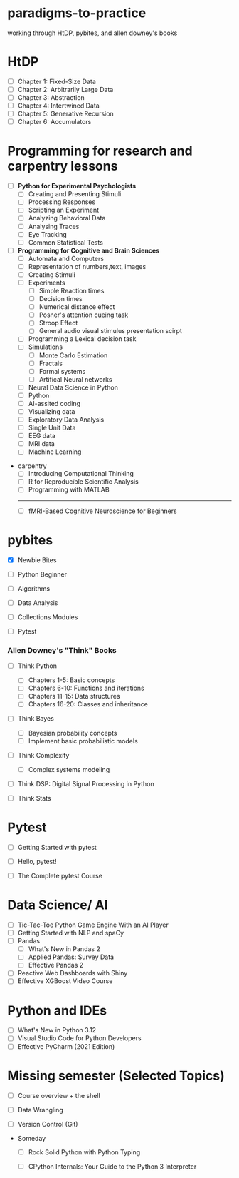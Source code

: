 # paradigms-to-practice
working through HtDP, pybites, and allen downey's books

# HtDP

- [ ] Chapter 1: Fixed-Size Data
- [ ] Chapter 2: Arbitrarily Large Data
- [ ] Chapter 3: Abstraction
- [ ] Chapter 4: Intertwined Data
- [ ] Chapter 5: Generative Recursion
- [ ] Chapter 6: Accumulators

# Programming for research and carpentry lessons
- [ ] **Python for Experimental Psychologists**
  - [ ] Creating and Presenting Stimuli
  - [ ] Processing Responses
  - [ ] Scripting an Experiment
  - [ ] Analyzing Behavioral Data
  - [ ] Analysing Traces
  - [ ] Eye Tracking
  - [ ] Common Statistical Tests
- [ ] **Programming for Cognitive and Brain Sciences**
  - [ ] Automata and Computers
  - [ ] Representation of numbers,text, images
  - [ ] Creating Stimuli
  - [ ] Experiments
    - [ ] Simple Reaction times
    - [ ] Decision times
    - [ ] Numerical distance effect
    - [ ] Posner's attention cueing task
    - [ ] Stroop Effect
    - [ ] General audio visual stimulus presentation scirpt
  - [ ] Programming a Lexical decision task
  - [ ] Simulations
    - [ ] Monte Carlo Estimation
    - [ ] Fractals
    - [ ] Formal systems
    - [ ] Artifical Neural networks

  - [ ] Neural Data Science in Python
   - [ ] Python 
   - [ ] AI-assited coding
   - [ ] Visualizing data
   - [ ] Exploratory Data Analysis
   - [ ] Single Unit Data
   - [ ] EEG data
   - [ ] MRI data
   - [ ] Machine Learning

- carpentry
  - [ ] Introducing Computational Thinking
  - [ ] R for Reproducible Scientific Analysis
  - [ ] Programming with MATLAB
 
  ---
  - [ ] fMRI-Based Cognitive Neuroscience for Beginners

# pybites

- [x] Newbie Bites
- [ ] Python Beginner
- [ ] Algorithms
- [ ] Data Analysis
- [ ] Collections Modules
- [ ] Pytest


### Allen Downey's "Think" Books
- [ ] Think Python
  - [ ] Chapters 1-5: Basic concepts
  - [ ] Chapters 6-10: Functions and iterations
  - [ ] Chapters 11-15: Data structures
  - [ ] Chapters 16-20: Classes and inheritance
- [ ] Think Bayes
  - [ ] Bayesian probability concepts
  - [ ] Implement basic probabilistic models
- [ ] Think Complexity
  - [ ] Complex systems modeling
- [ ] Think DSP: Digital Signal Processing in Python
- [ ] Think Stats


# Pytest
- [ ] Getting Started with pytest
- [ ] Hello, pytest!
- [ ] The Complete pytest Course


# Data Science/ AI

- [ ] Tic-Tac-Toe Python Game Engine With an AI Player
- [ ] Getting Started with NLP and spaCy
- [ ] Pandas
  - [ ] What's New in Pandas 2
  - [ ] Applied Pandas: Survey Data 
  - [ ] Effective Pandas 2
- [ ] Reactive Web Dashboards with Shiny
- [ ]  Effective XGBoost Video Course

# Python and IDEs 
- [ ] What's New in Python 3.12
- [ ] Visual Studio Code for Python Developers
- [ ] Effective PyCharm (2021 Edition)

# Missing semester (Selected Topics)
- [ ] Course overview + the shell
- [ ] Data Wrangling
- [ ] Version Control (Git)
  

- Someday
  - [ ] Rock Solid Python with Python Typing
  - [ ] CPython Internals: Your Guide to the Python 3 Interpreter







